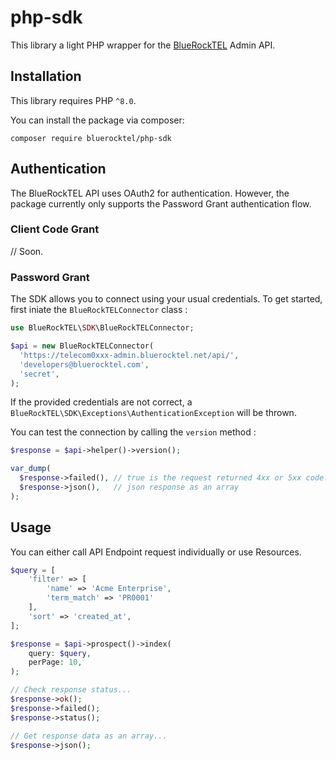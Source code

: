 # php-sdk

This library a light PHP wrapper for the [BlueRockTEL](https://bluerocktel.com) Admin API. 

## Installation

This library requires PHP `^8.0`.

You can install the package via composer:

```
composer require bluerocktel/php-sdk
```

## Authentication

The BlueRockTEL API uses OAuth2 for authentication. However, the package currently only supports the Password Grant authentication flow.

### Client Code Grant

// Soon.

### Password Grant

The SDK allows you to connect using your usual credentials. To get started, first iniate the `BlueRockTELConnector` class : 

```php
use BlueRockTEL\SDK\BlueRockTELConnector;

$api = new BlueRockTELConnector(
  'https://telecom0xxx-admin.bluerocktel.net/api/',
  'developers@bluerocktel.com',
  'secret',
);
```

If the provided credentials are not correct, a `BlueRockTEL\SDK\Exceptions\AuthenticationException` will be thrown.

You can test the connection by calling the `version` method :

```php
$response = $api->helper()->version();

var_dump(
  $response->failed(), // true is the request returned 4xx or 5xx code.
  $response->json(),   // json response as an array
);
```

## Usage

You can either call API Endpoint request individually or use Resources.


```php
$query = [
    'filter' => [
        'name' => 'Acme Enterprise',
        'term_match' => 'PR0001'
    ],
    'sort' => 'created_at',
];

$response = $api->prospect()->index(
    query: $query,
    perPage: 10,
);

// Check response status...
$response->ok();
$response->failed();
$response->status();

// Get response data as an array...
$response->json();

```